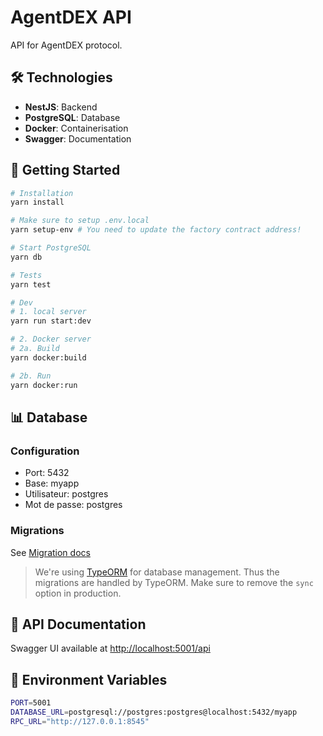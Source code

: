 # AgentDEX API

API for AgentDEX protocol.

## 🛠️ Technologies

- **NestJS**: Backend
- **PostgreSQL**: Database
- **Docker**: Containerisation
- **Swagger**: Documentation

## 🚀 Getting Started

```bash
# Installation
yarn install

# Make sure to setup .env.local
yarn setup-env # You need to update the factory contract address! 

# Start PostgreSQL
yarn db

# Tests
yarn test

# Dev
# 1. local server
yarn run start:dev

# 2. Docker server
# 2a. Build
yarn docker:build

# 2b. Run
yarn docker:run

```

## 📊 Database

### Configuration

- Port: 5432
- Base: myapp
- Utilisateur: postgres
- Mot de passe: postgres

### Migrations

See [Migration docs](./db/README.md)

> We're using [TypeORM](https://typeorm.io/) for database management. Thus the migrations are handled by TypeORM. Make sure to remove the `sync` option in production.

## 📝 API Documentation

Swagger UI available at [http://localhost:5001/api](http://localhost:5001/api)

## 🔧 Environment Variables

```bash
PORT=5001
DATABASE_URL=postgresql://postgres:postgres@localhost:5432/myapp
RPC_URL="http://127.0.0.1:8545"
```
